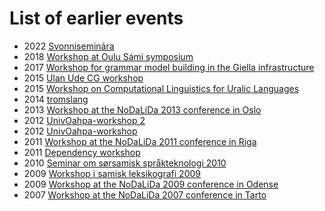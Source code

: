 # List of earlier events


- 2022 [Svonniseminára](https://giellatekno.uit.no/conf/svonni/Program.html)
- 2018 [Workshop at Oulu Sámi symposium](https://giellatekno.uit.no/courses/korp/KorpOulu.html)
- 2017 [Workshop for grammar model building in the Giella infrastructure](https://giellatekno.uit.no/conf/gt17/Romsa.html)
- 2015 [Ulan Ude CG workshop](https://giellatekno.uit.no/conf/ulanude15/UlanUde.html)
- 2015 [Workshop on Computational Linguistics for Uralic Languages](https://gtweb.uit.no/iwclul2015/)
- 2014 [tromslang](http://en.uit.no/tavla/artikkel/320146/tromso_international_conference_on_language_diver)
- 2013 [Workshop at the NoDaLiDa 2013 conference in Oslo](https://giellatekno.uit.no/cg/13/index.html)
- 2012 [UnivOahpa-workshop 2](https://giellatekno.uit.no/univOahpa/08_2012/index.html)
- 2012 [UnivOahpa-workshop](https://giellatekno.uit.no/univOahpa/02_2012/index.html)
- 2011 [Workshop at the NoDaLiDa 2011 conference in Riga](https://giellatekno.uit.no/cg/11/index.html)
- 2011 [Dependency workshop](https://giellatekno.uit.no/cg/dep11/index.html)
- 2010 [Seminar om sørsamisk språkteknologi 2010](https://giellatekno.uit.no/conf/sma10/index.html)
- 2009 [Workshop i samisk leksikografi 2009](https://giellatekno.uit.no/conf/lex09/index.html)
- 2009 [Workshop at the NoDaLiDa 2009 conference in Odense](https://giellatekno.uit.no/cg/09/index.html)
- 2007 [Workshop at the NoDaLiDa 2007 conference in Tarto](https://giellatekno.uit.no/cg/ee07/index.html)

